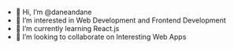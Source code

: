 - 👋 Hi, I’m @daneandane
- 👀 I’m interested in Web Development and Frontend Development
- 🌱 I’m currently learning React.js
- 💞️ I’m looking to collaborate on Interesting Web Apps


<!---
daneandane/daneandane is a ✨ special ✨ repository because its `README.md` (this file) appears on your GitHub profile.
You can click the Preview link to take a look at your changes.
--->

